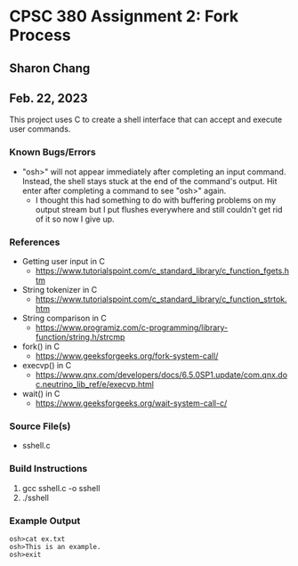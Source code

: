 # CPSC 380 Assignment 2: Fork Process

## Sharon Chang
## Feb. 22, 2023

This project uses C to create a shell interface that can accept and execute user commands.
### Known Bugs/Errors
* "osh>" will not appear immediately after completing an input command. Instead, the shell stays stuck at the end of the command's output. Hit enter after completing a command to see "osh>" again.
  * I thought this had something to do with buffering problems on my output stream but I put flushes everywhere and still couldn't get rid of it so now I give up.

### References
* Getting user input in C
  * https://www.tutorialspoint.com/c_standard_library/c_function_fgets.htm
* String tokenizer in C
  * https://www.tutorialspoint.com/c_standard_library/c_function_strtok.htm
* String comparison in C
  * https://www.programiz.com/c-programming/library-function/string.h/strcmp
* fork() in C
  * https://www.geeksforgeeks.org/fork-system-call/
* execvp() in C
  * https://www.qnx.com/developers/docs/6.5.0SP1.update/com.qnx.doc.neutrino_lib_ref/e/execvp.html
* wait() in C
  * https://www.geeksforgeeks.org/wait-system-call-c/

### Source File(s)
* sshell.c

### Build Instructions
1. gcc sshell.c -o sshell
2. ./sshell

### Example Output
```
osh>cat ex.txt
osh>This is an example.
osh>exit
```
